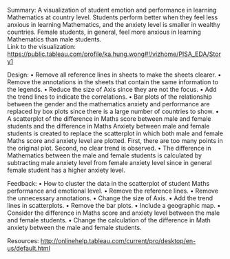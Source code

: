 Summary:
A visualization of student emotion and performance in learning Mathematics at country level. Students perform better when they feel less anxious in learning Mathematics, and the anxiety level is smaller in wealthy countries. Female students, in general, feel more anxious in learning Mathematics than male students.   
Link to the visualization: https://public.tableau.com/profile/ka.hung.wong#!/vizhome/PISA_EDA/Story1

Design:
•	Remove all reference lines in sheets to make the sheets clearer. 
•	Remove the annotations in the sheets that contain the same information to the legends.
•	Reduce the size of Axis since they are not the focus.
•	Add the trend lines to indicate the correlations.
•	Bar plots of the relationship between the gender and the mathematics anxiety and performance are replaced by box plots since there is a large number of countries to show. 
•	A scatterplot of the difference in Maths score between male and female students and the difference in Maths Anxiety between male and female students is created to replace the scatterplot in which both male and female Maths score and anxiety level are plotted. First, there are too many points in the original plot. Second, no clear trend is observed.
•	The difference in Mathematics between the male and female students is calculated by subtracting male anxiety level from female anxiety level since in general female student has a higher anxiety level. 

Feedback:
•	How to cluster the data in the scatterplot of student Maths performance and emotional level.
•	Remove the reference lines.
•	Remove the unnecessary annotations.
•	Change the size of Axis. 
•	Add the trend lines in scatterplots.
•	Remove the bar plots.
•	Include a geographic map.
•	Consider the difference in Maths score and anxiety level between the male and female students. 
•	Change the calculation of the difference in Math anxiety between the male and female students.

Resources:  http://onlinehelp.tableau.com/current/pro/desktop/en-us/default.html